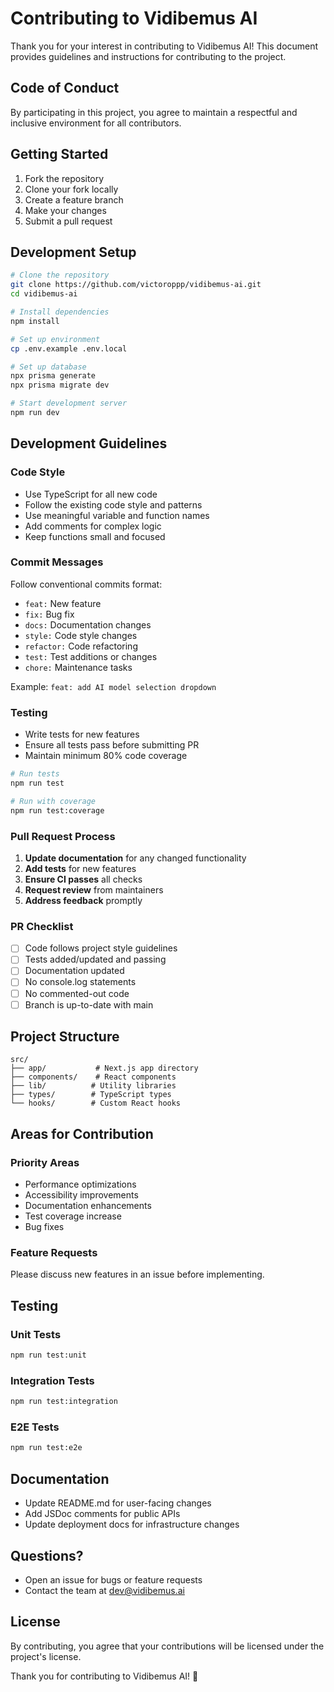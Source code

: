 # Contributing to Vidibemus AI

Thank you for your interest in contributing to Vidibemus AI! This document provides guidelines and instructions for contributing to the project.

## Code of Conduct

By participating in this project, you agree to maintain a respectful and inclusive environment for all contributors.

## Getting Started

1. Fork the repository
2. Clone your fork locally
3. Create a feature branch
4. Make your changes
5. Submit a pull request

## Development Setup

```bash
# Clone the repository
git clone https://github.com/victoroppp/vidibemus-ai.git
cd vidibemus-ai

# Install dependencies
npm install

# Set up environment
cp .env.example .env.local

# Set up database
npx prisma generate
npx prisma migrate dev

# Start development server
npm run dev
```

## Development Guidelines

### Code Style

- Use TypeScript for all new code
- Follow the existing code style and patterns
- Use meaningful variable and function names
- Add comments for complex logic
- Keep functions small and focused

### Commit Messages

Follow conventional commits format:
- `feat:` New feature
- `fix:` Bug fix
- `docs:` Documentation changes
- `style:` Code style changes
- `refactor:` Code refactoring
- `test:` Test additions or changes
- `chore:` Maintenance tasks

Example: `feat: add AI model selection dropdown`

### Testing

- Write tests for new features
- Ensure all tests pass before submitting PR
- Maintain minimum 80% code coverage

```bash
# Run tests
npm run test

# Run with coverage
npm run test:coverage
```

### Pull Request Process

1. **Update documentation** for any changed functionality
2. **Add tests** for new features
3. **Ensure CI passes** all checks
4. **Request review** from maintainers
5. **Address feedback** promptly

### PR Checklist

- [ ] Code follows project style guidelines
- [ ] Tests added/updated and passing
- [ ] Documentation updated
- [ ] No console.log statements
- [ ] No commented-out code
- [ ] Branch is up-to-date with main

## Project Structure

```
src/
├── app/           # Next.js app directory
├── components/    # React components
├── lib/          # Utility libraries
├── types/        # TypeScript types
└── hooks/        # Custom React hooks
```

## Areas for Contribution

### Priority Areas
- Performance optimizations
- Accessibility improvements
- Documentation enhancements
- Test coverage increase
- Bug fixes

### Feature Requests
Please discuss new features in an issue before implementing.

## Testing

### Unit Tests
```bash
npm run test:unit
```

### Integration Tests
```bash
npm run test:integration
```

### E2E Tests
```bash
npm run test:e2e
```

## Documentation

- Update README.md for user-facing changes
- Add JSDoc comments for public APIs
- Update deployment docs for infrastructure changes

## Questions?

- Open an issue for bugs or feature requests
- Contact the team at dev@vidibemus.ai

## License

By contributing, you agree that your contributions will be licensed under the project's license.

Thank you for contributing to Vidibemus AI! 🚀